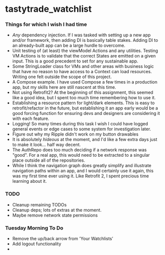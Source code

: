 # tastytrade_watchlist

### Things for which I wish I had time
- *Any* dependency injection. If I was tasked with setting up a new app and/or framework, then adding DI is basically table stakes. Adding DI to an already-built app can be a large hurdle to overcome.
- Unit testing of (at least) the viewModel Actions and any utilities. Testing VM Actions is to validate that the correct States are emitted on a given input. This is a good precedent to set for any sustainable app.
- Some StringLoader class for VMs and other areas with business logic that have no reason to have access to a Context can load resources. Writing one felt outside the scope of this project.
- A Compose example. I have used Compose a few times in a production app, but my skills here are still nascent at this time.
- Not using Retrofit2? At the beginning of this assignment, this seemed like a good idea, but I spent too much time remembering how to use it.
- Establishing a resource pattern for light/dark elements. This is easy to retrofit/refactor in the future, but establishing it an app early would be a good forcing function for ensuring devs and designers are considering it with each feature.
- Logging! So many times during this task I wish I could have logged general events or edge cases to some system for investigation later.
- Figure out why my Ripple didn't work on my button drawables
- It is absolutely *hideous* at the moment, and I'd like a few extra days just to make it look... half way decent.
- The AuthRepo does too much deciding if a network response was "good". For a real app, this would need to be extracted to a singular place outside all of the repositories.
- While I think the navigation graph does greatly simplify and illustrate navigation paths within an app, and I would certainly use it again, this was my first time ever using it. Like Retrofit 2, I spent precious time learning about it.

### TODO
- Cleanup remaining TODOs
- Cleanup deps; lots of extras at the moment.
- Maybe remove network state permissions

### Tuesday Morning To Do
- Remove the up/back arrow from 'Your Watchlists'
- Add logout functionality
- 